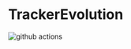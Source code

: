 # TrackerEvolution

![github actions](https://github.com/AlexeyEsipov/forcover/actions/workflows/maven.yml/badge.svg)

